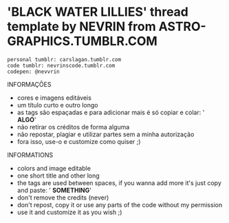 # 'BLACK WATER LILLIES' thread template by NEVRIN from ASTRO-GRAPHICS.TUMBLR.COM

    personal tumblr: carslagan.tumblr.com
    code tumblr: nevrinscode.tumblr.com
    codepen: @nevvrin
    
INFORMAÇÕES
  - cores e imagens editáveis
  - um título curto e outro longo
  - as tags são espaçadas e para adicionar mais é só copiar e colar: ' <b>ALGO</b>'
  - não retirar os créditos de forma alguma
  - não repostar, plagiar e utilizar partes sem a minha autorização
  - fora isso, use-o e customize como quiser ;)

INFORMATIONS
  - colors and image editable 
  - one short title and other long
  - the tags are used between spaces, if you wanna add more it's just copy and paste: ' <b>SOMETHING</b>'
  - don't remove the credits (never)
  - don't repost, copy it or use any parts of the code without my permission
  - use it and customize it as you wish ;)
